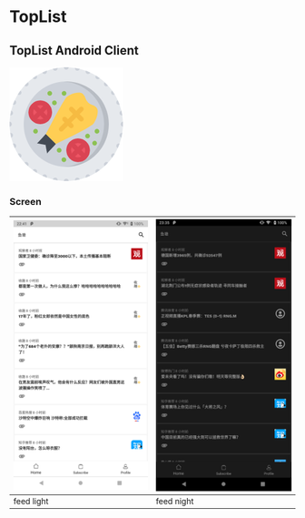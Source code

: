 # TopList
## TopList Android Client
![Logo](website/static/fish_logo.png)
### Screen

|![feed_day](https://github.com/JarvisGG/TopList/blob/develop/screens/feed_day.png?raw=true "feed_day")|![feed_night](https://github.com/JarvisGG/TopList/blob/develop/screens/feed_night.png?raw=true "feed_night")|
|---|---|
|feed light|feed night|

